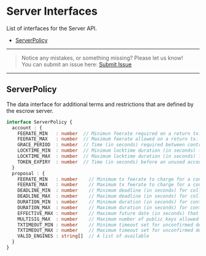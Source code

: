 # Server Interfaces

List of interfaces for the Server API.

- [ServerPolicy](#serverpolicy)

---
> Notice any mistakes, or something missing? Please let us know!  
> You can submit an issue here: [Submit Issue](https://github.com/BitEscrow/escrow-core/issues/new/choose)

---

## ServerPolicy

The data interface for additional terms and restrictions that are defined by the escrow server.

```ts
interface ServerPolicy {
  account : {
    FEERATE_MIN   : number  // Minimun feerate required on a return tx.
    FEERATE_MAX   : number  // Maximum feerate allowed on a return tx.
    GRACE_PERIOD  : number  // Time (in seconds) required between contract and deposit expiration.
    LOCKTIME_MIN  : number  // Minimum locktime duration (in seconds) for a deposit.
    LOCKTIME_MAX  : number  // Maximum locktime duration (in seconds) for a deposit.
    TOKEN_EXPIRY  : number  // Time (in seconds) before an unused account token expires.
  }
  proposal : {
    FEERATE_MIN   : number    // Minimum tx feerate to charge for a contract.
    FEERATE_MAX   : number    // Maximum tx feerate to charge for a contract.
    DEADLINE_MIN  : number    // Minimum deadline (in seconds) for collecting funds.
    DEADLINE_MAX  : number    // Maximum deadline (in seconds) for collecting funds.
    DURATION_MIN  : number    // Minimum duration (in seconds) for contract execution.
    DURATION_MAX  : number    // Maximum duration (in seconds) for contract execution.
    EFFECTIVE_MAX : number    // Maximum future date (in seconds) that can be specified.
    MULTISIG_MAX  : number    // Maximum number of public keys allowed in a program.
    TXTIMEOUT_MIN : number    // Minimum timeout set for unconfirmed deposits.
    TXTIMEOUT_MAX : number    // Maximum timeout set for unconfirmed deposits.
    VALID_ENGINES : string[]  // A list of available 
  }
}
```